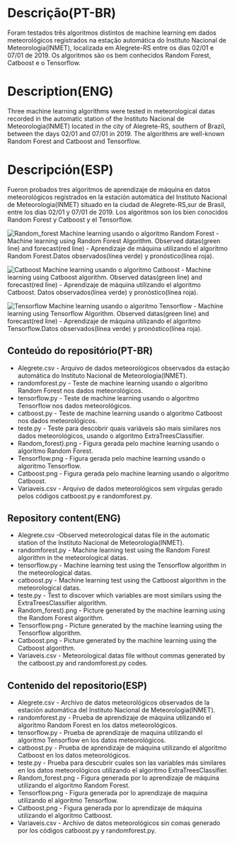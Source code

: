 # Descrição(PT-BR)
Foram testados três algoritmos distintos de machine learning em dados meteorológicos registrados na estação automática do Instituto Nacional de Meteorologia(INMET), localizada em Alegrete-RS entre os dias 02/01 e 07/01 de 2019. Os algoritmos são os bem conhecidos Random Forest, Catboost e o Tensorflow.

# Description(ENG)
Three machine learning algorithms were tested in meteorological datas recorded in the automatic station of the Instituto Nacional de Meteorologia(INMET) located in the city of Alegrete-RS, southern of Brazil, between the days 02/01 and 07/01 in 2019. The algorithms are well-known Random Forest and Catboost and Tensorflow.  

# Descripción(ESP)
Fueron probados tres algoritmos de aprendizaje de máquina en datos meteorológicos registrados en la estación automática del Instituto Nacional de Meteorologia(INMET) situado en la ciudad de Alegrete-RS,sur de Brasil, entre los dias 02/01 y 07/01 de 2019. Los algoritmos son los bien conocidos Random Forest y Catboost y el Tensorflow.

![Random_forest](https://user-images.githubusercontent.com/80546143/181768341-74b5617f-07ea-4ffa-b28b-d29a0cadb0f9.png)
Machine learning usando o algoritmo Random Forest - Machine learning using Random Forest Algorithm. Observed datas(green line) and forecast(red line) - Aprendizaje de máquina utilizando el algoritmo Random Forest.Datos observados(línea verde) y pronóstico(línea roja). 

![Catboost](https://user-images.githubusercontent.com/80546143/181768613-2f62bc42-d097-427a-a594-74cfe1c1ea5c.png)
Machine learning usando o algoritmo Catboost - Machine learning using Catboost algorithm. Observed datas(green line) and forecast(red line) - Aprendizaje de máquina utilizando el algoritmo Catboost. Datos observados(línea verde) y pronóstico(línea roja).

![Tensorflow](https://user-images.githubusercontent.com/80546143/181768826-3f354f61-764f-43f9-a7ab-acb9730ba66e.png)
Machine learning usando o algoritmo Tensorflow - Machine learning using Tensorflow Algorithm. Observed datas(green line) and forecast(red line) - Aprendizaje de máquina utilizando el algoritmo Tensorflow.Datos observados(línea verde) y pronóstico(línea roja).

## Conteúdo do repositório(PT-BR)
+ Alegrete.csv - Arquivo de dados meteorológicos observados da estação automática do Instituto Nacional de Meteorologia(INMET).
+ randomforest.py - Teste de machine learning usando o algoritmo Random Forest nos dados meteorológicos.
+ tensorflow.py - Teste de machine learning usando o algoritmo Tensorflow nos dados meteorológicos.
+ catboost.py - Teste de machine learning usando o algoritmo Catboost nos dados meteorológicos.
+ teste.py - Teste para descobrir quais variáveis são mais similares nos dados meteorológicos, usando o algoritmo ExtraTreesClassifier.
+ Random_forest).png - Figura gerada pelo machine learning usando o algoritmo Random Forest.
+ Tensorflow.png - Figura gerada pelo machine learning usando o algoritmo Tensorflow.
+ Catboost.png - Figura gerada pelo machine learning usando o algoritmo Catboost.
+ Variaveis.csv - Arquivo de dados meteorológicos sem vírgulas gerado pelos códigos catboost.py e randomforest.py.

## Repository content(ENG)
+ Alegrete.csv -Observed meteorological datas file in the automatic station of the Instituto Nacional de Meteorologia(INMET).
+ randomforest.py - Machine learning test using the Random Forest algorithm in the meteorological datas.
+ tensorflow.py - Machine learning test using the Tensorflow algorithm in the meteorological datas.
+ catboost.py - Machine learning test using the Catboost algorithm in the meteorological datas.
+ teste.py - Test to discover which variables are most similars using the ExtraTreesClassifier algorithm.
+ Random_forest).png - Picture generated by the machine learning using the Random Forest algorithm.
+ Tensorflow.png - Picture generated by the machine learning using the Tensorflow algorithm.
+ Catboost.png - Picture generated by the machine learning using the Catboost algorithm.
+ Variaveis.csv - Meteorological datas file without commas generated by the catboost.py and randomforest.py codes.

## Contenido del repositorio(ESP)
+ Alegrete.csv - Archivo de datos meteorológicos observados de la estación automática del Instituto Nacional de Meteorologia(INMET).
+ randomforest.py - Prueba de aprendizaje de máquina utilizando el algoritmo Random Forest en los datos meteorológicos.
+ tensorflow.py - Prueba de aprendizaje de maquina utilizando el algoritmo Tensorflow en los datos meteorológicos.
+ catboost.py - Prueba de aprendizaje de máquina utilizando el algoritmo Catboost en los datos meteorológicos.
+ teste.py - Prueba para descubrir cuales son las variables más similares en los datos meteorológicos utilizando el algoritmo ExtraTreesClassifier.
+ Random_forest.png - Figura generada por lo aprendizaje de máquina utilizando el algoritmo Random Forest.
+ Tensorflow.png - Figura generada por lo aprendizaje de maquina utilizando el algoritmo Tensorflow.
+ Catboost.png - Figura generada por lo aprendizaje de máquina utilizando el algoritmo Catboost.
+ Variaveis.csv - Archivo de datos meteorológicos sin comas generado por los códigos catboost.py y randomforest.py.
